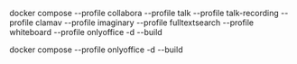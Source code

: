 
docker compose --profile collabora --profile talk --profile talk-recording --profile clamav --profile imaginary --profile fulltextsearch --profile whiteboard --profile onlyoffice -d --build


docker compose --profile onlyoffice -d --build
